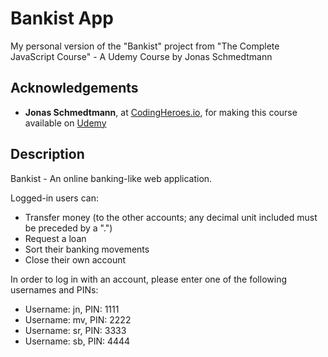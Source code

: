 # Bankist App

 My personal version of the "Bankist" project from "The Complete JavaScript Course" - A Udemy Course by Jonas Schmedtmann

## Acknowledgements

- **Jonas Schmedtmann**, at [CodingHeroes.io](https://codingheroes.io/resources/), for making this course available on [Udemy](https://www.udemy.com/course/the-complete-javascript-course/)

## Description

Bankist - An online banking-like web application.

Logged-in users can:

- Transfer money (to the other accounts; any decimal unit included must be preceded by a ".")
- Request a loan
- Sort their banking movements
- Close their own account

In order to log in with an account, please enter one of the following usernames and PINs:

- Username: jn, PIN: 1111
- Username: mv, PIN: 2222
- Username: sr, PIN: 3333
- Username: sb, PIN: 4444
